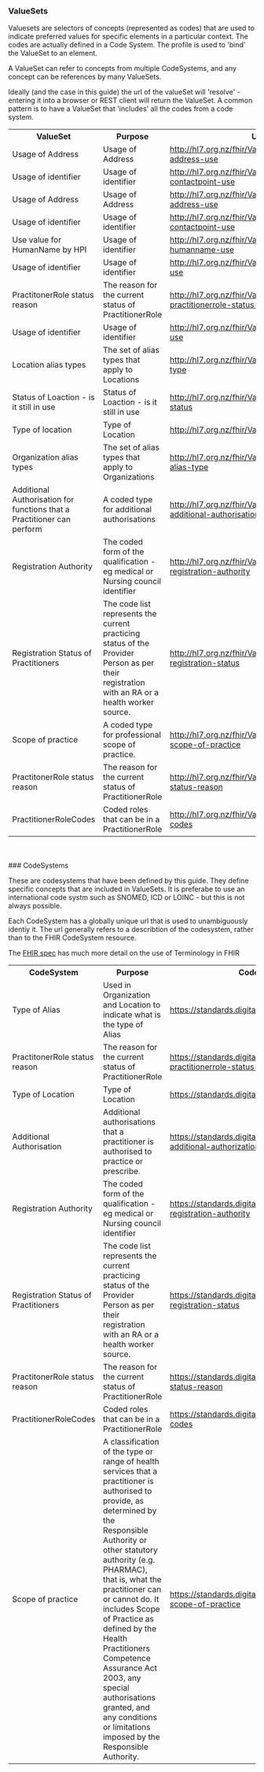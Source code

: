 <!-- terminology.md {% comment %}
*****************************************************************************************
*                            WARNING: DO NOT EDIT THIS FILE                             *
*                                                                                       *
* This file is generated by SUSHI. Any edits you make to this file will be overwritten. *
*                                                                                       *
* To change the contents of this file, edit the original source file at:                *
* ig-data/input/pagecontent/terminology.md                                              *
*****************************************************************************************
{% endcomment %} -->
### ValueSets

<div>
Valuesets are selectors of concepts (represented as codes) that are used to indicate preferred values for specific elements in a particular context. The codes are actually defined in a Code System. The profile is used to 'bind' the ValueSet to an element.

A ValueSet can refer to concepts from multiple CodeSystems, and any concept can be references by many ValueSets. 

Ideally (and the case in this guide) the url of the valueSet will 'resolve' - entering it into a browser or REST client will return the ValueSet. 
A common pattern is to have a ValueSet that 'includes' all the codes from a code system.
</div>

<table class='table table-bordered table-condensed'>
<tr><th>ValueSet</th><th>Purpose</th><th>Url</th><th>CodeSystem Urls</th></tr>
<tr><td width='20%'>Usage of Address</td><td>Usage of Address</td><td><a href='ValueSet-address-use.html'>http://hl7.org.nz/fhir/ValueSet/hpi-location-address-use</a></td><td><div><a href='http://hl7.org/fhir/valueset-address-use.html'>http://hl7.org/fhir/address-use</a></div></td></tr>
<tr><td width='20%'>Usage of identifier</td><td>Usage of identifier</td><td><a href='ValueSet-contactpoint-use.html'>http://hl7.org.nz/fhir/ValueSet/hpi-contactpoint-use</a></td><td><div><a href='http://hl7.org/fhir/valueset-contact-point-use.html'>http://hl7.org/fhir/contact-point-use</a></div></td></tr>
<tr><td width='20%'>Usage of Address</td><td>Usage of Address</td><td><a href='ValueSet-hpi-address-use.html'>http://hl7.org.nz/fhir/ValueSet/hpi-location-address-use</a></td><td><div><a href='http://hl7.org/fhir/valueset-address-use.html'>http://hl7.org/fhir/address-use</a></div></td></tr>
<tr><td width='20%'>Usage of identifier</td><td>Usage of identifier</td><td><a href='ValueSet-hpi-contactpoint-use.html'>http://hl7.org.nz/fhir/ValueSet/hpi-contactpoint-use</a></td><td><div><a href='http://hl7.org/fhir/valueset-contact-point-use.html'>http://hl7.org/fhir/contact-point-use</a></div></td></tr>
<tr><td width='20%'>Use value for HumanName by HPI</td><td>Usage of identifier</td><td><a href='ValueSet-hpi-humanname-use.html'>http://hl7.org.nz/fhir/ValueSet/hpi-humanname-use</a></td><td><div><a href='http://hl7.org/fhir/valueset-name-use.html'>http://hl7.org/fhir/name-use</a></div></td></tr>
<tr><td width='20%'>Usage of identifier</td><td>Usage of identifier</td><td><a href='ValueSet-hpi-identifier-use.html'>http://hl7.org.nz/fhir/ValueSet/hpi-identifier-use</a></td><td><div><a href='http://hl7.org/fhir/valueset-identifier-use.html'>http://hl7.org/fhir/identifier-use</a></div></td></tr>
<tr><td width='20%'>PractitonerRole status reason</td><td>The reason for the current status of PractitionerRole</td><td><a href='ValueSet-hpi-practitionerRole-status-reason.html'>http://hl7.org.nz/fhir/ValueSet/hpi-practitionerrole-status-reason</a></td><td><div><a href='CodeSystem-hpi-practitionerRole-status-reason.html'>https://standards.digital.health.nz/cs/hpi-practitionerrole-status-reason</a></div></td></tr>
<tr><td width='20%'>Usage of identifier</td><td>Usage of identifier</td><td><a href='ValueSet-identifier-use.html'>http://hl7.org.nz/fhir/ValueSet/hpi-identifier-use</a></td><td><div><a href='http://hl7.org/fhir/valueset-identifier-use.html'>http://hl7.org/fhir/identifier-use</a></div></td></tr>
<tr><td width='20%'>Location alias types</td><td>The set of alias types that apply to Locations</td><td><a href='ValueSet-location-alias-type.html'>http://hl7.org.nz/fhir/ValueSet/location-alias-type</a></td><td><div><a href='CodeSystem-alias-type.html'>https://standards.digital.health.nz/cs/alias-type</a></div></td></tr>
<tr><td width='20%'>Status of Loaction - is it still in use</td><td>Status of Loaction - is it still in use</td><td><a href='ValueSet-location-status.html'>http://hl7.org.nz/fhir/ValueSet/hpi-location-status</a></td><td><div><a href='http://hl7.org/fhir/valueset-location-status.html'>http://hl7.org/fhir/location-status</a></div></td></tr>
<tr><td width='20%'>Type of location</td><td>Type of Location</td><td><a href='ValueSet-location-type.html'>http://hl7.org.nz/fhir/ValueSet/location-type</a></td><td><div><a href='CodeSystem-location-type.html'>https://standards.digital.health.nz/cs/location-type</a></div></td></tr>
<tr><td width='20%'>Organization alias types</td><td>The set of alias types that apply to Organizations</td><td><a href='ValueSet-organization-alias-type.html'>http://hl7.org.nz/fhir/ValueSet/organization-alias-type</a></td><td><div><a href='CodeSystem-alias-type.html'>https://standards.digital.health.nz/cs/alias-type</a></div></td></tr>
<tr><td width='20%'>Additional Authorisation for functions that a Practitioner can perform</td><td>A coded type for additional authorisations</td><td><a href='ValueSet-practitioner-additional-authorization.html'>http://hl7.org.nz/fhir/ValueSet/practitioner-additional-authorisation</a></td><td><div><a href='CodeSystem-practitioner-additional-authorization.html'>https://standards.digital.health.nz/cs/practitioner-additional-authorization</a></div></td></tr>
<tr><td width='20%'>Registration Authority</td><td>The coded form of the qualification - eg medical or Nursing council identifier</td><td><a href='ValueSet-practitioner-registration-authority.html'>http://hl7.org.nz/fhir/ValueSet/practitioner-registration-authority</a></td><td><div><a href='CodeSystem-practitioner-registration-authority.html'>https://standards.digital.health.nz/cs/practitioner-registration-authority</a></div></td></tr>
<tr><td width='20%'>Registration Status of Practitioners</td><td>The code list represents the current practicing status of the Provider Person as per their registration with an RA or a health worker source.</td><td><a href='ValueSet-practitioner-registration-status.html'>http://hl7.org.nz/fhir/ValueSet/practitioner-registration-status</a></td><td><div><a href='CodeSystem-practitioner-registration-status.html'>https://standards.digital.health.nz/cs/practitioner-registration-status</a></div><div><a href='CodeSystem-practitioner-registration-status.html'>https://standards.digital.health.nz/cs/practitioner-registration-status</a></div></td></tr>
<tr><td width='20%'>Scope of practice</td><td>A coded type for professional scope of practice.</td><td><a href='ValueSet-practitioner-scope-of-practice.html'>http://hl7.org.nz/fhir/ValueSet/practitioner-scope-of-practice</a></td><td><div><a href='CodeSystem-scopeOfPractice.html'>https://standards.digital.health.nz/cs/practitioner-scope-of-practice</a></div></td></tr>
<tr><td width='20%'>PractitonerRole status reason</td><td>The reason for the current status of PractitionerRole</td><td><a href='ValueSet-practitionerRole-status-reason.html'>http://hl7.org.nz/fhir/ValueSet/practitionerrole-status-reason</a></td><td><div><a href='CodeSystem-practitionerRole-status-reason.html'>https://standards.digital.health.nz/cs/practitionerrole-status-reason</a></div></td></tr>
<tr><td width='20%'>PractitionerRoleCodes</td><td>Coded roles that can be in a PractitionerRole</td><td><a href='ValueSet-practitionerrole-codes.html'>http://hl7.org.nz/fhir/ValueSet/practitionerrole-codes</a></td><td><div><a href='CodeSystem-practitionerrole-codes.html'>https://standards.digital.health.nz/cs/practitionerrole-codes</a></div></td></tr>
</table>
<br/></br/>
### CodeSystems

These are codesystems that have been defined by this guide. They define specific concepts that are included in ValueSets. It is preferabe to use an international code systm such as SNOMED, ICD or LOINC - but this is not always possible.

Each CodeSystem has a globally unique url that is used to unambiguously identiy it. The url generally refers to a describtion of the codesystem, rather than to the FHIR CodeSystem resource.

The [FHIR spec](http://hl7.org/fhir/terminology-module.html) has much more detail on the use of Terminology in FHIR

<table class='table table-bordered table-condensed'>
<tr><th>CodeSystem</th><th>Purpose</th><th>CodeSystem Url</th></tr>
<tr><td width='20%'>Type of Alias</td><td>Used in Organization and Location to indicate what is the type of Alias</td><td><a href='CodeSystem-alias-type.html'>https://standards.digital.health.nz/cs/alias-type</a></td></tr>
<tr><td width='20%'>PractitonerRole status reason</td><td>The reason for the current status of PractitionerRole</td><td><a href='CodeSystem-hpi-practitionerRole-status-reason.html'>https://standards.digital.health.nz/cs/hpi-practitionerrole-status-reason</a></td></tr>
<tr><td width='20%'>Type of Location</td><td>Type of Location</td><td><a href='CodeSystem-location-type.html'>https://standards.digital.health.nz/cs/location-type</a></td></tr>
<tr><td width='20%'>Additional Authorisation</td><td>Additional authorisations that a practitioner is authorised to practice or prescribe.</td><td><a href='CodeSystem-practitioner-additional-authorization.html'>https://standards.digital.health.nz/cs/practitioner-additional-authorization</a></td></tr>
<tr><td width='20%'>Registration Authority</td><td>The coded form of the qualification - eg medical or Nursing council identifier</td><td><a href='CodeSystem-practitioner-registration-authority.html'>https://standards.digital.health.nz/cs/practitioner-registration-authority</a></td></tr>
<tr><td width='20%'>Registration Status of Practitioners</td><td>The code list represents the current practicing status of the Provider Person as per their registration with an RA or a health worker source.</td><td><a href='CodeSystem-practitioner-registration-status.html'>https://standards.digital.health.nz/cs/practitioner-registration-status</a></td></tr>
<tr><td width='20%'>PractitonerRole status reason</td><td>The reason for the current status of PractitionerRole</td><td><a href='CodeSystem-practitionerRole-status-reason.html'>https://standards.digital.health.nz/cs/practitionerrole-status-reason</a></td></tr>
<tr><td width='20%'>PractitionerRoleCodes</td><td>Coded roles that can be in a PractitionerRole</td><td><a href='CodeSystem-practitionerrole-codes.html'>https://standards.digital.health.nz/cs/practitionerrole-codes</a></td></tr>
<tr><td width='20%'>Scope of practice</td><td>A classification of the type or range of health services that a practitioner is authorised to provide, as determined by the Responsible Authority or other statutory authority (e.g. PHARMAC), that is, what the practitioner can or cannot do. It includes Scope of Practice as defined by the Health Practitioners Competence Assurance Act 2003, any special authorisations granted, and any conditions or limitations imposed by the Responsible Authority.</td><td><a href='CodeSystem-scopeOfPractice.html'>https://standards.digital.health.nz/cs/practitioner-scope-of-practice</a></td></tr>